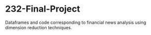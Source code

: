 # 232-Final-Project
Dataframes and code corresponding to financial news analysis using dimension reduction techniques.
